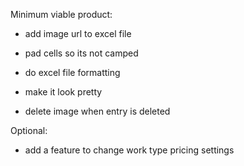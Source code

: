 Minimum viable product:

- add image url to excel file
- pad cells so its not camped

- do excel file formatting
- make it look pretty

- delete image when entry is deleted

Optional:
- add a feature to change work type pricing settings
